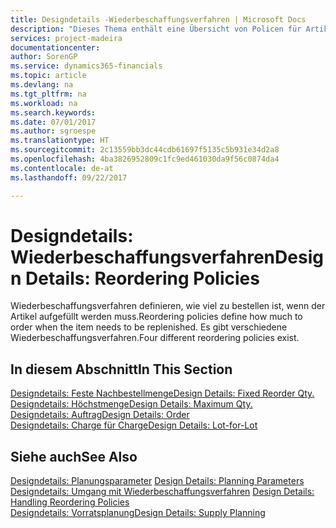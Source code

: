 ```yaml
---
title: Designdetails -Wiederbeschaffungsverfahren | Microsoft Docs
description: "Dieses Thema enthält eine Übersicht von Policen für Artikelergänzungen."
services: project-madeira
documentationcenter: 
author: SorenGP
ms.service: dynamics365-financials
ms.topic: article
ms.devlang: na
ms.tgt_pltfrm: na
ms.workload: na
ms.search.keywords: 
ms.date: 07/01/2017
ms.author: sgroespe
ms.translationtype: HT
ms.sourcegitcommit: 2c13559bb3dc44cdb61697f5135c5b931e34d2a8
ms.openlocfilehash: 4ba3826952809c1fc9ed461030da9f56c0874da4
ms.contentlocale: de-at
ms.lasthandoff: 09/22/2017

---
```

# <a name="design-details-reordering-policies"></a><span data-ttu-id="01f7c-103">Designdetails: Wiederbeschaffungsverfahren</span><span class="sxs-lookup"><span data-stu-id="01f7c-103">Design Details: Reordering Policies</span></span>
<span data-ttu-id="01f7c-104">Wiederbeschaffungsverfahren definieren, wie viel zu bestellen ist, wenn der Artikel aufgefüllt werden muss.</span><span class="sxs-lookup"><span data-stu-id="01f7c-104">Reordering policies define how much to order when the item needs to be replenished.</span></span> <span data-ttu-id="01f7c-105">Es gibt verschiedene Wiederbeschaffungsverfahren.</span><span class="sxs-lookup"><span data-stu-id="01f7c-105">Four different reordering policies exist.</span></span>  

## <a name="in-this-section"></a><span data-ttu-id="01f7c-106">In diesem Abschnitt</span><span class="sxs-lookup"><span data-stu-id="01f7c-106">In This Section</span></span>  
[<span data-ttu-id="01f7c-107">Designdetails: Feste Nachbestellmenge</span><span class="sxs-lookup"><span data-stu-id="01f7c-107">Design Details: Fixed Reorder Qty.</span></span>](design-details-fixed-reorder-qty.md)  
[<span data-ttu-id="01f7c-108">Designdetails: Höchstmenge</span><span class="sxs-lookup"><span data-stu-id="01f7c-108">Design Details: Maximum Qty.</span></span>](design-details-maximum-qty.md)  
[<span data-ttu-id="01f7c-109">Designdetails: Auftrag</span><span class="sxs-lookup"><span data-stu-id="01f7c-109">Design Details: Order</span></span>](design-details-order.md)  
[<span data-ttu-id="01f7c-110">Designdetails: Charge für Charge</span><span class="sxs-lookup"><span data-stu-id="01f7c-110">Design Details: Lot-for-Lot</span></span>](design-details-lot-for-lot.md)  

## <a name="see-also"></a><span data-ttu-id="01f7c-111">Siehe auch</span><span class="sxs-lookup"><span data-stu-id="01f7c-111">See Also</span></span>  
<span data-ttu-id="01f7c-112">[Designdetails: Planungsparameter](design-details-planning-parameters.md) </span><span class="sxs-lookup"><span data-stu-id="01f7c-112">[Design Details: Planning Parameters](design-details-planning-parameters.md) </span></span>  
<span data-ttu-id="01f7c-113">[Designdetails: Umgang mit Wiederbeschaffungsverfahren](design-details-handling-reordering-policies.md) </span><span class="sxs-lookup"><span data-stu-id="01f7c-113">[Design Details: Handling Reordering Policies](design-details-handling-reordering-policies.md) </span></span>  
[<span data-ttu-id="01f7c-114">Designdetails: Vorratsplanung</span><span class="sxs-lookup"><span data-stu-id="01f7c-114">Design Details: Supply Planning</span></span>](design-details-supply-planning.md)

